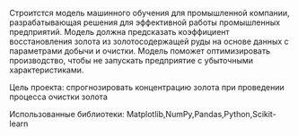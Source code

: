 Строитстся модель машинного обучения для промышленной компании, разрабатывающая решения для эффективной работы промышленных предприятий. Модель должна предсказать коэффициент восстановления золота из золотосодержащей руды на основе данных с параметрами добычи и очистки. Модель поможет оптимизировать производство, чтобы не запускать предприятие с убыточными характеристиками.

Цель проекта: спрогнозировать концентрацию золота при проведении процесса очистки золота

Использованные библиотеки: Matplotlib,NumPy,Pandas,Python,Scikit-learn
